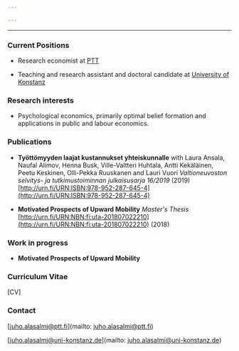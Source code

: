 ```yaml
---

---
```


***

### Current Positions

  * Research economist at [PTT](http://www.ptt.fi/)

  * Teaching and research assistant and doctoral candidate at [University of Konstanz](https://www.wiwi.uni-konstanz.de/goldluecke/team/academic-staff/doctoral-students/)

### Research interests

  * Psychological economics, primarily optimal belief formation and applications in public and labour economics. 

### Publications

* **Työttömyyden laajat kustannukset yhteiskunnalle**
with Laura Ansala, Naufal Alimov, Henna Busk, Ville-Valtteri Huhtala, Antti Kekäläinen, Peetu Keskinen, Olli-Pekka Ruuskanen and Lauri Vuori
*Valtioneuvoston selvitys- ja tutkimustoiminnan julkaisusarja 16/2019* (2019)
[http://urn.fi/URN:ISBN:978-952-287-645-4](http://urn.fi/URN:ISBN:978-952-287-645-4)

* **Motivated Prospects of Upward Mobility** *Master's Thesis*
[http://urn.fi/URN:NBN:fi:uta-201807022210](http://urn.fi/URN:NBN:fi:uta-201807022210) (2018)

### Work in progress

* **Motivated Prospects of Upward Mobility**



### Curriculum Vitae

[CV]

### Contact

[juho.alasalmi@ptt.fi](mailto: juho.alasalmi@ptt.fi)

[juho.alasalmi@uni-konstanz.de](mailto: juho.alasalmi@uni-konstanz.de)
